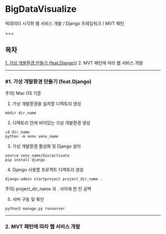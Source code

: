 # BigDataVisualize

빅데이터 시각화 웹 서비스 개발 / Django 프레임워크 / MVT 패턴

===

## 목차
[1. 가상 개발환경 만들기 (feat.Django)](https://github.com/KaJaeHyeob/BigDataVisualize/blob/master/README.md#1-%EA%B0%80%EC%83%81-%EA%B0%9C%EB%B0%9C%ED%99%98%EA%B2%BD-%EB%A7%8C%EB%93%A4%EA%B8%B0-featdjango))
2. MVT 패턴에 따라 웹 서비스 개발

-----

### #1. 가상 개발환경 만들기 (feat.Django)
주의) Mac OS 기준

1) 가상 개발환경을 설치할 디렉토리 생성
```
mkdir dir_name
```

2) 디렉토리 안에 비어있는 가상 개발환경 생성
```
cd dir_name
python -m venv venv_name
```

3) 가상 개발환경 활성화 및 Django 설치
```
source venv_name/bin/activate
pip install django
```

4) Django 사용할 프로젝트 디렉토리 생성
```
django-admin startproject project_dir_name . 
```
주의) project_dir_name 과 . 사이에 한 칸 공백

5) 서버 구동 및 확인
```
python3 manage.py runserver
```

-----

### 2. MVT 패턴에 따라 웹 서비스 개발


